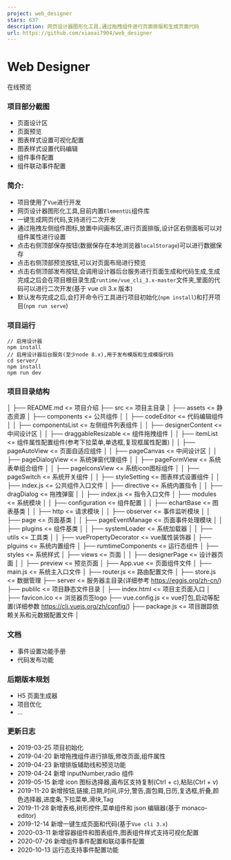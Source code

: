 ```yaml
---
project: web_designer
stars: 637
description: 网页设计器图形化工具,通过拖拽组件进行页面排版和生成页面代码
url: https://github.com/xiaoai7904/web_designer
---
```


Web Designer
============

在线预览

### 项目部分截图

-   页面设计区
-   页面预览
-   图表样式设置可视化配置
-   图表样式设置代码编辑
-   组件事件配置
-   组件联动事件配置

### 简介:

-   项目使用了`Vue`进行开发
-   网页设计器图形化工具,目前内置`ElementUi`组件库
-   一键生成网页代码,支持进行二次开发
-   通过拖拽左侧组件图标,放置中间画布区,进行页面排版,设计区右侧面板可以对组件属性进行设置
-   点击右侧顶部保存按钮(数据保存在本地浏览器`localStorage`)可以进行数据保存
-   点击右侧顶部预览按钮,可以对页面布局进行预览
-   点击右侧顶部发布按钮,会调用设计器后台服务进行页面生成和代码生成,生成完成之后会在项目根目录生成`runtime/vue_cli_3.x-master`文件夹,里面的代码可以进行二次开发(基于 vue cli 3.x 版本)
-   默认发布完成之后,会打开命令行工具进行项目初始化(`npm install`)和打开项目(`npm run serve`)

### 项目运行

```
// 启用设计器
npm install
// 启用设计器后台服务(至少node 8.x),用于发布模版和生成模版代码
cd server/
npm install
npm run dev
```

### 项目目录结构

│
├── README.md                           <\=  项目介绍
├── src                                 <\=  项目主目录
│   ├── assets                          <\=  静态资源
│   ├── components                      <\=  公共组件
│   │   ├── codeEditor                  <\=  代码编辑组件
│   │   ├── componentsList              <\=  左侧组件列表组件
│   │   ├── designerContent             <\=  中间设计区
│   │   ├── draggableResizable          <\=  组件拖拽组件
│   │   ├── itemList                    <\=  组件属性配置组件(参考下拉菜单,单选框,复现框属性配置)
│   │   ├── pageAutoView                <\=  页面自适应组件
│   │   ├── pageCanvas                  <\=  中间设计区
│   │   ├── pageDialogView              <\=  系统弹窗代理组件
│   │   ├── pageFormView                <\=  系统表单组合组件
│   │   ├── pageIconsView               <\=  系统icon图标组件
│   │   ├── pageSwitch                  <\=  系统开关组件
│   │   ├── styleSetting                <\=  图表样式设置组件
│   │   ├── index.js                    <\=  公共组件入口文件
│   ├── directive                       <\=  系统内置指令
│   │   ├── dragDialog                  <\=  拖拽弹窗
│   │   ├── index.js                    <\=  指令入口文件
│   ├── modules                         <\=  系统模块
│   │   ├── configuration               <\=  组件配置
│   │   ├── echartBase                  <\=  图表基类
│   │   ├── http                        <\=  请求模块
│   │   ├── observer                    <\=  事件监听模块
│   │   ├── page                        <\=  页面基类
│   │   ├── pageEventManage             <\=  页面事件处理模块
│   │   ├── plugins                     <\=  组件基类
│   │   ├── systemLoader                <\=  系统加载器
│   │   ├── utils                       <\=  工具类
│   │   ├── vuePropertyDecorator        <\=  vue属性装饰器
│   ├── plguins                         <\=  系统内置组件
│   ├── rumtimeComponents               <\=  运行态组件
│   ├── styles                          <\=  系统样式
│   ├── views                           <\=  页面
│   │   ├── designerPage                <\=  设计器页面
│   │   ├── preview                     <\=  预览页面
│   ├── App.vue                         <\=  页面组件文件
│   ├── main.js                         <\=  系统主入口文件
│   ├── router.js                       <\=  路由配置文件
│   ├── store.js                        <\=  数据管理
├── server                              <\=  服务器主目录(详细参考 https://eggjs.org/zh-cn/)
├── publilc                             <\=  项目静态文件目录
│   ├── index.html                      <\=  项目主页面入口
│   ├── favicon.ico                     <\=  浏览器页签logo
├── vue.config.js                       <\=  vue打包,启动等配置(详细参数 https://cli.vuejs.org/zh/config/)
├── package.js                          <\=  项目跟踪依赖关系和元数据配置文件
│

### 文档

-   事件设置功能手册
-   代码发布功能

### 后期版本规划

-   H5 页面生成器
-   项目优化
-   ...

### 更新日志

-   2019-03-25 项目初始化
-   2019-04-20 新增拖拽组件进行排版,修改页面,组件属性
-   2019-04-23 新增排版辅助线和预览功能
-   2019-04-24 新增 inputNumber,radio 组件
-   2019-05-15 新增 icon 图标选择器,画布区支持复制(Ctrl + c),粘贴(Ctrl + v)
-   2019-11-20 新增按钮,链接,日期,时间,评分,警告,面包屑,日历,复选框,折叠,颜色选择器,进度条,下拉菜单,滑块,Tag
-   2019-11-28 新增表格,树形控件,菜单组件和 json 编辑器(基于 monaco-editor)
-   2019-12-14 新增一键生成页面和代码(基于`Vue cli 3.x`)
-   2020-03-11 新增容器组件和图表组件,图表组件样式支持可视化配置
-   2020-07-26 新增组件事件配置和联动事件配置
-   2020-10-13 运行态支持事件配置功能
